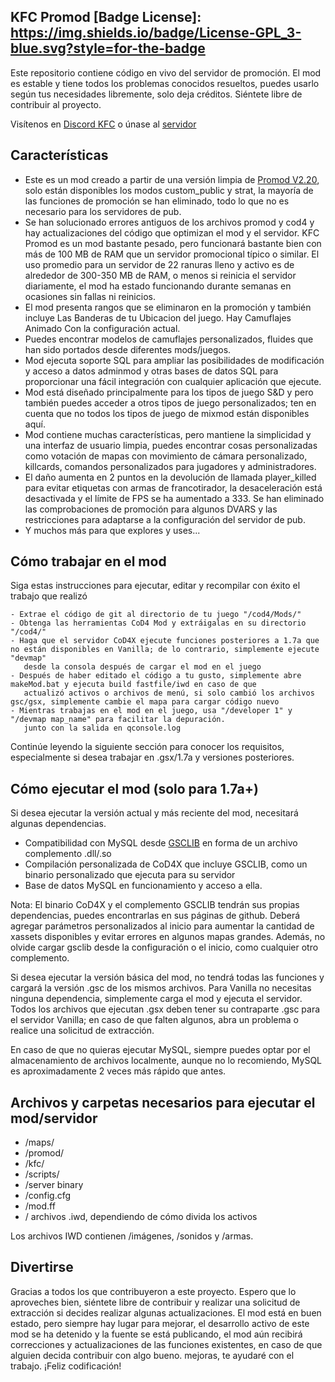 ## KFC Promod [Badge License]: https://img.shields.io/badge/License-GPL_3-blue.svg?style=for-the-badge

Este repositorio contiene código en vivo del servidor de promoción.
El mod es estable y tiene todos los problemas conocidos resueltos, puedes usarlo según tus necesidades libremente, solo deja créditos. Siéntete libre de contribuir al proyecto.

Visítenos en [Discord KFC](https://discord.gg/Pss9ff2MH5) o únase al [servidor](https://www.gametracker.com/search/cod4/?query=KFC)

## Características

- Este es un mod creado a partir de una versión limpia de [Promod V2.20](https://promod.github.io/), solo están disponibles los modos custom_public y strat, la mayoría de las funciones de promoción se han eliminado, todo lo que no es necesario para los servidores de pub.
- Se han solucionado errores antiguos de los archivos promod y cod4 y hay actualizaciones del código que optimizan el mod y el servidor. KFC Promod es un mod bastante pesado, pero funcionará bastante bien con más de 100 MB de RAM que un servidor promocional típico o similar. El uso promedio para un servidor de 22 ranuras lleno y activo es de alrededor de 300-350 MB de RAM, o menos si reinicia el servidor diariamente, el mod ha estado funcionando durante semanas en ocasiones sin fallas ni reinicios.
- El mod presenta rangos que se eliminaron en la promoción y también incluye Las Banderas de tu Ubicacion del juego. Hay Camuflajes Animado Con la configuración actual.
- Puedes encontrar modelos de camuflajes personalizados, fluides  que han sido portados desde diferentes mods/juegos.
- Mod ejecuta soporte SQL para ampliar las posibilidades de modificación y acceso a datos adminmod y otras bases de datos SQL para proporcionar una fácil integración con cualquier aplicación que ejecute.
- Mod está diseñado principalmente para los tipos de juego S&D y pero también puedes acceder a otros tipos de juego personalizados; ten en cuenta que no todos los tipos de juego de mixmod están disponibles aquí.
- Mod contiene muchas características, pero mantiene la simplicidad y una interfaz de usuario limpia, puedes encontrar cosas personalizadas como votación de mapas con movimiento de cámara personalizado, killcards, comandos personalizados para jugadores y administradores.
- El daño aumenta en 2 puntos en la devolución de llamada player_killed para evitar etiquetas con armas de francotirador, la desaceleración está desactivada y el límite de FPS se ha aumentado a 333. Se han eliminado las comprobaciones de promoción para algunos DVARS y las restricciones para adaptarse a la configuración del servidor de pub.
- Y muchos más para que explores y uses...

## Cómo trabajar en el mod

Siga estas instrucciones para ejecutar, editar y recompilar con éxito el trabajo que realizó

```
- Extrae el código de git al directorio de tu juego "/cod4/Mods/"
- Obtenga las herramientas CoD4 Mod y extráigalas en su directorio "/cod4/"
- Haga que el servidor CoD4X ejecute funciones posteriores a 1.7a que no están disponibles en Vanilla; de lo contrario, simplemente ejecute "devmap"
   desde la consola después de cargar el mod en el juego
- Después de haber editado el código a tu gusto, simplemente abre makeMod.bat y ejecuta build fastfile/iwd en caso de que
   actualizó activos o archivos de menú, si solo cambió los archivos gsc/gsx, simplemente cambie el mapa para cargar código nuevo
- Mientras trabajas en el mod en el juego, usa "/developer 1" y "/devmap map_name" para facilitar la depuración.
   junto con la salida en qconsole.log
```
Continúe leyendo la siguiente sección para conocer los requisitos, especialmente si desea trabajar en .gsx/1.7a y versiones posteriores.

## Cómo ejecutar el mod (solo para 1.7a+)

Si desea ejecutar la versión actual y más reciente del mod, necesitará algunas dependencias.

- Compatibilidad con MySQL desde [GSCLIB](https://github.com/Iswenzz/gsclib) en forma de un archivo complemento .dll/.so
- Compilación personalizada de CoD4X que incluye GSCLIB, como un binario personalizado que ejecuta para su servidor
- Base de datos MySQL en funcionamiento y acceso a ella.

Nota: El binario CoD4X y el complemento GSCLIB tendrán sus propias dependencias, puedes encontrarlas en sus páginas de github.
Deberá agregar parámetros personalizados al inicio para aumentar la cantidad de xassets disponibles y evitar errores en algunos mapas grandes. Además, no olvide cargar gsclib desde la configuración o el inicio, como cualquier otro complemento.

Si desea ejecutar la versión básica del mod, no tendrá todas las funciones y cargará la versión .gsc de los mismos archivos.
Para Vanilla no necesitas ninguna dependencia, simplemente carga el mod y ejecuta el servidor.
Todos los archivos que ejecutan .gsx deben tener su contraparte .gsc para el servidor Vanilla; en caso de que falten algunos, abra un problema o realice una solicitud de extracción.

En caso de que no quieras ejecutar MySQL, siempre puedes optar por el almacenamiento de archivos localmente, aunque no lo recomiendo, MySQL es aproximadamente 2 veces más rápido que antes.

## Archivos y carpetas necesarios para ejecutar el mod/servidor

- /maps/
- /promod/
- /kfc/
- /scripts/
- /server binary
- /config.cfg
- /mod.ff
- / archivos .iwd, dependiendo de cómo divida los activos

Los archivos IWD contienen /imágenes, /sonidos y /armas.

## Divertirse

Gracias a todos los que contribuyeron a este proyecto. Espero que lo aproveches bien, siéntete libre de contribuir y realizar una solicitud de extracción si decides realizar algunas actualizaciones.
El mod está en buen estado, pero siempre hay lugar para mejorar, el desarrollo activo de este mod se ha detenido y la fuente se está publicando, el mod aún recibirá correcciones y actualizaciones de las funciones existentes, en caso de que alguien decida contribuir con algo bueno. mejoras, te ayudaré con el trabajo. ¡Feliz codificación!
